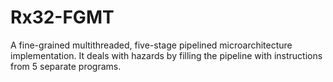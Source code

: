 # Rx32-FGMT

A fine-grained multithreaded, five-stage pipelined microarchitecture
implementation. It deals with hazards by filling the pipeline with instructions
from 5 separate programs.
